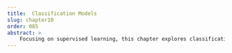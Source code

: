 ```yaml
---
title:  Classification Models
slug: chapter10
order: 085
abstract: >
    Focusing on supervised learning, this chapter explores classification techniques such as decision trees, random forests, and SVMs. Readers will learn to evaluate model performance using metrics like precision, recall, and F1 score.
---
```



